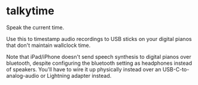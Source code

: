 # talkytime
Speak the current time.

Use this to timestamp audio recordings to USB sticks on your digital pianos
that don't maintain wallclock time.

Note that iPad/iPhone doesn't send speech synthesis to digital pianos over
bluetooth, despite configuring the bluetooth setting as headphones instead of
speakers.  You'll have to wire it up physically instead over an
USB-C-to-analog-audio or Lightning adapter instead.
